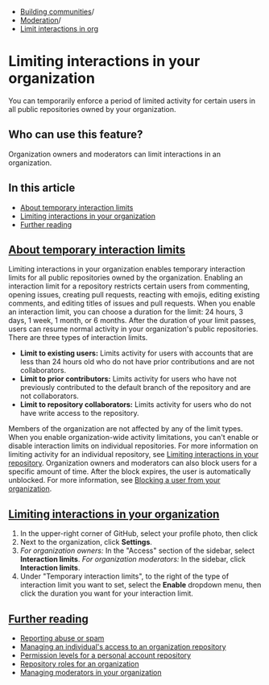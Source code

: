   * [Building communities](https://docs.github.com/en/communities "Building communities")/
  * [Moderation](https://docs.github.com/en/communities/moderating-comments-and-conversations "Moderation")/
  * [Limit interactions in org](https://docs.github.com/en/communities/moderating-comments-and-conversations/limiting-interactions-in-your-organization "Limit interactions in org")


# Limiting interactions in your organization
You can temporarily enforce a period of limited activity for certain users in all public repositories owned by your organization.
## Who can use this feature?
Organization owners and moderators can limit interactions in an organization.
## In this article
  * [About temporary interaction limits](https://docs.github.com/en/communities/moderating-comments-and-conversations/limiting-interactions-in-your-organization#about-temporary-interaction-limits)
  * [Limiting interactions in your organization](https://docs.github.com/en/communities/moderating-comments-and-conversations/limiting-interactions-in-your-organization#limiting-interactions-in-your-organization)
  * [Further reading](https://docs.github.com/en/communities/moderating-comments-and-conversations/limiting-interactions-in-your-organization#further-reading)


## [About temporary interaction limits](https://docs.github.com/en/communities/moderating-comments-and-conversations/limiting-interactions-in-your-organization#about-temporary-interaction-limits)
Limiting interactions in your organization enables temporary interaction limits for all public repositories owned by the organization. Enabling an interaction limit for a repository restricts certain users from commenting, opening issues, creating pull requests, reacting with emojis, editing existing comments, and editing titles of issues and pull requests.
When you enable an interaction limit, you can choose a duration for the limit: 24 hours, 3 days, 1 week, 1 month, or 6 months. After the duration of your limit passes, users can resume normal activity in your organization's public repositories.
There are three types of interaction limits.
  * **Limit to existing users:** Limits activity for users with accounts that are less than 24 hours old who do not have prior contributions and are not collaborators.
  * **Limit to prior contributors:** Limits activity for users who have not previously contributed to the default branch of the repository and are not collaborators.
  * **Limit to repository collaborators:** Limits activity for users who do not have write access to the repository.


Members of the organization are not affected by any of the limit types.
When you enable organization-wide activity limitations, you can't enable or disable interaction limits on individual repositories. For more information on limiting activity for an individual repository, see [Limiting interactions in your repository](https://docs.github.com/en/communities/moderating-comments-and-conversations/limiting-interactions-in-your-repository).
Organization owners and moderators can also block users for a specific amount of time. After the block expires, the user is automatically unblocked. For more information, see [Blocking a user from your organization](https://docs.github.com/en/communities/maintaining-your-safety-on-github/blocking-a-user-from-your-organization).
## [Limiting interactions in your organization](https://docs.github.com/en/communities/moderating-comments-and-conversations/limiting-interactions-in-your-organization#limiting-interactions-in-your-organization)
  1. In the upper-right corner of GitHub, select your profile photo, then click 
  2. Next to the organization, click **Settings**.
  3. _For organization owners:_ In the "Access" section of the sidebar, select **Interaction limits**.
_For organization moderators:_ In the sidebar, click **Interaction limits**.
  4. Under "Temporary interaction limits", to the right of the type of interaction limit you want to set, select the **Enable** dropdown menu, then click the duration you want for your interaction limit.


## [Further reading](https://docs.github.com/en/communities/moderating-comments-and-conversations/limiting-interactions-in-your-organization#further-reading)
  * [Reporting abuse or spam](https://docs.github.com/en/communities/maintaining-your-safety-on-github/reporting-abuse-or-spam)
  * [Managing an individual's access to an organization repository](https://docs.github.com/en/organizations/managing-user-access-to-your-organizations-repositories/managing-repository-roles/managing-an-individuals-access-to-an-organization-repository)
  * [Permission levels for a personal account repository](https://docs.github.com/en/account-and-profile/setting-up-and-managing-your-personal-account-on-github/managing-personal-account-settings/permission-levels-for-a-personal-account-repository)
  * [Repository roles for an organization](https://docs.github.com/en/organizations/managing-user-access-to-your-organizations-repositories/managing-repository-roles/repository-roles-for-an-organization)
  * [Managing moderators in your organization](https://docs.github.com/en/organizations/managing-peoples-access-to-your-organization-with-roles/managing-moderators-in-your-organization)



